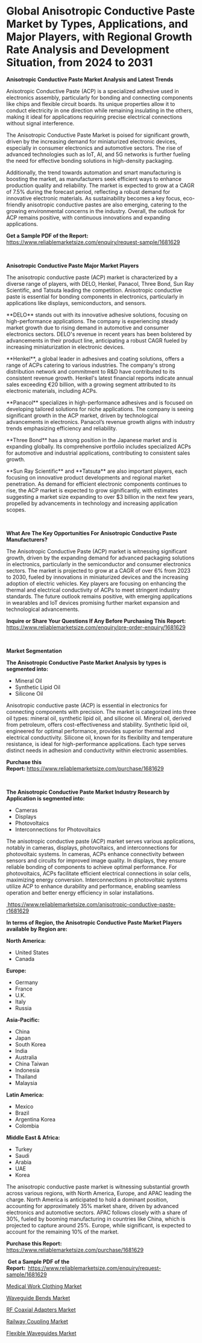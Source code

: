 <p><h1>Global Anisotropic Conductive Paste Market by Types, Applications, and Major Players, with Regional Growth Rate Analysis and Development Situation, from 2024 to 2031</h1></p><p><strong>Anisotropic Conductive Paste Market Analysis and Latest Trends</strong></p>
<p><p>Anisotropic Conductive Paste (ACP) is a specialized adhesive used in electronics assembly, particularly for bonding and connecting components like chips and flexible circuit boards. Its unique properties allow it to conduct electricity in one direction while remaining insulating in the others, making it ideal for applications requiring precise electrical connections without signal interference. </p><p>The Anisotropic Conductive Paste Market is poised for significant growth, driven by the increasing demand for miniaturized electronic devices, especially in consumer electronics and automotive sectors. The rise of advanced technologies such as IoT, AI, and 5G networks is further fueling the need for effective bonding solutions in high-density packaging. </p><p>Additionally, the trend towards automation and smart manufacturing is boosting the market, as manufacturers seek efficient ways to enhance production quality and reliability. The market is expected to grow at a CAGR of 7.5% during the forecast period, reflecting a robust demand for innovative electronic materials. As sustainability becomes a key focus, eco-friendly anisotropic conductive pastes are also emerging, catering to the growing environmental concerns in the industry. Overall, the outlook for ACP remains positive, with continuous innovations and expanding applications.</p></p>
<p><strong>Get a Sample PDF of the Report:&nbsp;</strong> <a href="https://www.reliablemarketsize.com/enquiry/request-sample/1681629?utm_campaign=1103&utm_medium=2&utm_source=Github&utm_content=ia&utm_term=01102024&utm_id=anisotropic-conductive-paste">https://www.reliablemarketsize.com/enquiry/request-sample/1681629</a></p>
<p>&nbsp;</p>
<p><strong>Anisotropic Conductive Paste Major Market Players</strong></p>
<p><p>The anisotropic conductive paste (ACP) market is characterized by a diverse range of players, with DELO, Henkel, Panacol, Three Bond, Sun Ray Scientific, and Tatsuta leading the competition. Anisotropic conductive paste is essential for bonding components in electronics, particularly in applications like displays, semiconductors, and sensors.</p><p>**DELO** stands out with its innovative adhesive solutions, focusing on high-performance applications. The company is experiencing steady market growth due to rising demand in automotive and consumer electronics sectors. DELO's revenue in recent years has been bolstered by advancements in their product line, anticipating a robust CAGR fueled by increasing miniaturization in electronic devices.</p><p>**Henkel**, a global leader in adhesives and coating solutions, offers a range of ACPs catering to various industries. The company's strong distribution network and commitment to R&D have contributed to its consistent revenue growth. Henkel's latest financial reports indicate annual sales exceeding €20 billion, with a growing segment attributed to its electronic materials, including ACPs.</p><p>**Panacol** specializes in high-performance adhesives and is focused on developing tailored solutions for niche applications. The company is seeing significant growth in the ACP market, driven by technological advancements in electronics. Panacol’s revenue growth aligns with industry trends emphasizing efficiency and reliability.</p><p>**Three Bond** has a strong position in the Japanese market and is expanding globally. Its comprehensive portfolio includes specialized ACPs for automotive and industrial applications, contributing to consistent sales growth.</p><p>**Sun Ray Scientific** and **Tatsuta** are also important players, each focusing on innovative product developments and regional market penetration. As demand for efficient electronic components continues to rise, the ACP market is expected to grow significantly, with estimates suggesting a market size expanding to over $3 billion in the next few years, propelled by advancements in technology and increasing application scopes.</p></p>
<p>&nbsp;</p>
<p><strong>What Are The Key Opportunities For Anisotropic Conductive Paste Manufacturers?</strong></p>
<p><p>The Anisotropic Conductive Paste (ACP) market is witnessing significant growth, driven by the expanding demand for advanced packaging solutions in electronics, particularly in the semiconductor and consumer electronics sectors. The market is projected to grow at a CAGR of over 6% from 2023 to 2030, fueled by innovations in miniaturized devices and the increasing adoption of electric vehicles. Key players are focusing on enhancing the thermal and electrical conductivity of ACPs to meet stringent industry standards. The future outlook remains positive, with emerging applications in wearables and IoT devices promising further market expansion and technological advancements.</p></p>
<p><strong>Inquire or Share Your Questions If Any Before Purchasing This Report:</strong> <a href="https://www.reliablemarketsize.com/enquiry/pre-order-enquiry/1681629?utm_campaign=1103&utm_medium=2&utm_source=Github&utm_content=ia&utm_term=01102024&utm_id=anisotropic-conductive-paste">https://www.reliablemarketsize.com/enquiry/pre-order-enquiry/1681629</a></p>
<p>&nbsp;</p>
<p><strong>Market Segmentation</strong></p>
<p><strong>The Anisotropic Conductive Paste Market Analysis by types is segmented into:</strong></p>
<p><ul><li>Mineral Oil</li><li>Synthetic Lipid Oil</li><li>Silicone Oil</li></ul></p>
<p><p>Anisotropic conductive paste (ACP) is essential in electronics for connecting components with precision. The market is categorized into three oil types: mineral oil, synthetic lipid oil, and silicone oil. Mineral oil, derived from petroleum, offers cost-effectiveness and stability. Synthetic lipid oil, engineered for optimal performance, provides superior thermal and electrical conductivity. Silicone oil, known for its flexibility and temperature resistance, is ideal for high-performance applications. Each type serves distinct needs in adhesion and conductivity within electronic assemblies.</p></p>
<p><strong>Purchase this Report:&nbsp;</strong><a href="https://www.reliablemarketsize.com/purchase/1681629?utm_campaign=1103&utm_medium=2&utm_source=Github&utm_content=ia&utm_term=01102024&utm_id=anisotropic-conductive-paste">https://www.reliablemarketsize.com/purchase/1681629</a></p>
<p>&nbsp;</p>
<p><strong>The Anisotropic Conductive Paste Market Industry Research by Application is segmented into:</strong></p>
<p><ul><li>Cameras</li><li>Displays</li><li>Photovoltaics</li><li>Interconnections for Photovoltaics</li></ul></p>
<p><p>The anisotropic conductive paste (ACP) market serves various applications, notably in cameras, displays, photovoltaics, and interconnections for photovoltaic systems. In cameras, ACPs enhance connectivity between sensors and circuits for improved image quality. In displays, they ensure reliable bonding of components to achieve optimal performance. For photovoltaics, ACPs facilitate efficient electrical connections in solar cells, maximizing energy conversion. Interconnections in photovoltaic systems utilize ACP to enhance durability and performance, enabling seamless operation and better energy efficiency in solar installations.</p></p>
<p><a href="https://www.reliablemarketsize.com/anisotropic-conductive-paste-r1681629?utm_campaign=1103&utm_medium=2&utm_source=Github&utm_content=ia&utm_term=01102024&utm_id=anisotropic-conductive-paste">&nbsp;https://www.reliablemarketsize.com/anisotropic-conductive-paste-r1681629</a></p>
<p><strong>In terms of Region, the Anisotropic Conductive Paste Market Players available by Region are:</strong></p>
<p>
    <p> <strong> North America: </strong>
        <ul>
            <li>United States</li>
            <li>Canada</li>
        </ul>
        </p> 
    <p> <strong> Europe: </strong>
        <ul>
            <li>Germany</li>
            <li>France</li>
            <li>U.K.</li>
            <li>Italy</li>
            <li>Russia</li>
        </ul>
        </p> 
    <p> <strong> Asia-Pacific: </strong>
        <ul>
            <li>China</li>
            <li>Japan</li>
            <li>South Korea</li>
            <li>India</li>
            <li>Australia</li>
            <li>China Taiwan</li>
            <li>Indonesia</li>
            <li>Thailand</li>
            <li>Malaysia</li>
        </ul>
        </p> 
    <p> <strong> Latin America: </strong>
        <ul>
            <li>Mexico</li>
            <li>Brazil</li>
            <li>Argentina Korea</li>
            <li>Colombia</li>
        </ul>
        </p> 
    <p> <strong> Middle East & Africa: </strong>
        <ul>
            <li>Turkey</li>
            <li>Saudi</li>
            <li>Arabia</li>
            <li>UAE</li>
            <li>Korea</li>
        </ul>
    </p>
    </p>
<p><p>The anisotropic conductive paste market is witnessing substantial growth across various regions, with North America, Europe, and APAC leading the charge. North America is anticipated to hold a dominant position, accounting for approximately 35% market share, driven by advanced electronics and automotive sectors. APAC follows closely with a share of 30%, fueled by booming manufacturing in countries like China, which is projected to capture around 25%. Europe, while significant, is expected to account for the remaining 10% of the market.</p></p>
<p><strong>Purchase this Report: </strong><a href="https://www.reliablemarketsize.com/purchase/1681629?utm_campaign=1103&utm_medium=2&utm_source=Github&utm_content=ia&utm_term=01102024&utm_id=anisotropic-conductive-paste">https://www.reliablemarketsize.com/purchase/1681629</a></p>
<p>&nbsp;<strong>Get a Sample PDF of the Report:&nbsp;&nbsp;</strong><a href="https://www.reliablemarketsize.com/enquiry/request-sample/1681629?utm_campaign=1103&utm_medium=2&utm_source=Github&utm_content=ia&utm_term=01102024&utm_id=anisotropic-conductive-paste">https://www.reliablemarketsize.com/enquiry/request-sample/1681629</a></p>
<p><strong></strong></p>
<p><p><a href="https://issuu.com/reportprime-2/docs/medical-work-clothing-market-size-2_8e977e97fbe57f?utm_campaign=1103&utm_medium=2&utm_source=Github&utm_content=ia&utm_term=01102024&utm_id=anisotropic-conductive-paste">Medical Work Clothing Market</a></p><p><a href="https://www.linkedin.com/pulse/waveguide-bends-market-industry-landscape-growth-trajectories-timge?utm_campaign=1103&utm_medium=2&utm_source=Github&utm_content=ia&utm_term=01102024&utm_id=anisotropic-conductive-paste">Waveguide Bends Market</a></p><p><a href="https://issuu.com/reportprime-2/docs/rf-coaxial-adapters-market-size-203_e721761d7293f0?utm_campaign=1103&utm_medium=2&utm_source=Github&utm_content=ia&utm_term=01102024&utm_id=anisotropic-conductive-paste">RF Coaxial Adapters Market</a></p><p><a href="https://github.com/gdfhhhj/Market-Research-Report-List-6/blob/main/railway-coupling-market.md?utm_campaign=1103&utm_medium=2&utm_source=Github&utm_content=ia&utm_term=01102024&utm_id=anisotropic-conductive-paste">Railway Coupling Market</a></p><p><a href="https://www.linkedin.com/pulse/global-flexible-waveguides-market-size-trends-analysis-regional-tpsce?utm_campaign=1103&utm_medium=2&utm_source=Github&utm_content=ia&utm_term=01102024&utm_id=anisotropic-conductive-paste">Flexible Waveguides Market</a></p></p>